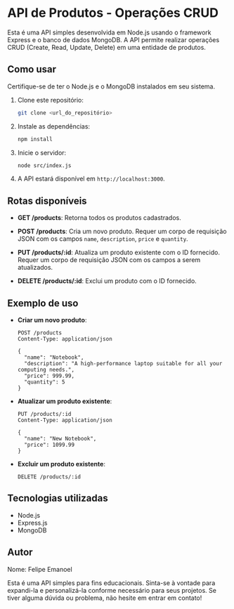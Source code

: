 # API de Produtos - Operações CRUD

Esta é uma API simples desenvolvida em Node.js usando o framework Express e o banco de dados MongoDB. A API permite realizar operações CRUD (Create, Read, Update, Delete) em uma entidade de produtos.

## Como usar

Certifique-se de ter o Node.js e o MongoDB instalados em seu sistema.

1. Clone este repositório:
   ```bash
   git clone <url_do_repositório>
   ```

2. Instale as dependências:
   ```bash
   npm install
   ```

3. Inicie o servidor:
   ```bash
   node src/index.js
   ```

4. A API estará disponível em `http://localhost:3000`.

## Rotas disponíveis

- **GET /products**: Retorna todos os produtos cadastrados.

- **POST /products**: Cria um novo produto. Requer um corpo de requisição JSON com os campos `name`, `description`, `price` e `quantity`.

- **PUT /products/:id**: Atualiza um produto existente com o ID fornecido. Requer um corpo de requisição JSON com os campos a serem atualizados.

- **DELETE /products/:id**: Exclui um produto com o ID fornecido.

## Exemplo de uso

- **Criar um novo produto**:
  ```http
  POST /products
  Content-Type: application/json

  {
    "name": "Notebook",
    "description": "A high-performance laptop suitable for all your computing needs.",
    "price": 999.99,
    "quantity": 5
  }
  ```

- **Atualizar um produto existente**:
  ```http
  PUT /products/:id
  Content-Type: application/json

  {
    "name": "New Notebook",
    "price": 1099.99
  }
  ```

- **Excluir um produto existente**:
  ```http
  DELETE /products/:id
  ```

## Tecnologias utilizadas

- Node.js
- Express.js
- MongoDB

## Autor

Nome: Felipe Emanoel

Esta é uma API simples para fins educacionais. Sinta-se à vontade para expandi-la e personalizá-la conforme necessário para seus projetos. Se tiver alguma dúvida ou problema, não hesite em entrar em contato!
